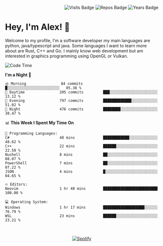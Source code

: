 <p align="right">
  <img src="https://badges.pufler.dev/visits/Alextibtab/Alextibtab" alt="Visits Badge">
  <img src="https://badges.pufler.dev/repos/Alextibtab/" alt="Repos Badge">
  <img src="https://badges.pufler.dev/years/Alextibtab/" alt="Years Badge">
</p>

<h1 align="left">Hey, I'm Alex! 💽 </h1>

Welcome to my profile, I'm a software developer my main languages are python, java/typescript and java. Some languages I want to learn more about are Rust, C++ and Go. I mainly know web development but am interested in graphics programming using OpenGL or Vulkan.

<!--START_SECTION:waka-->
![Code Time](http://img.shields.io/badge/Code%20Time-71%20hrs%2046%20mins-blue)

**I'm a Night 🦉** 

```text
🌞 Morning                84 commits          █░░░░░░░░░░░░░░░░░░░░░░░░   05.38 % 
🌆 Daytime                205 commits         ███░░░░░░░░░░░░░░░░░░░░░░   13.12 % 
🌃 Evening                797 commits         █████████████░░░░░░░░░░░░   51.02 % 
🌙 Night                  476 commits         ████████░░░░░░░░░░░░░░░░░   30.47 % 
```


📊 **This Week I Spent My Time On** 

```text
💬 Programming Languages: 
C#                       48 mins             ████████████░░░░░░░░░░░░░   48.62 % 
C++                      22 mins             ██████░░░░░░░░░░░░░░░░░░░   22.58 % 
Nushell                  8 mins              ██░░░░░░░░░░░░░░░░░░░░░░░   08.07 % 
PowerShell               7 mins              ██░░░░░░░░░░░░░░░░░░░░░░░   07.22 % 
JSON                     4 mins              █░░░░░░░░░░░░░░░░░░░░░░░░   04.65 % 

🔥 Editors: 
Neovim                   1 hr 40 mins        █████████████████████████   100.00 % 

💻 Operating System: 
Windows                  1 hr 17 mins        ███████████████████░░░░░░   76.79 % 
WSL                      23 mins             ██████░░░░░░░░░░░░░░░░░░░   23.21 % 
```


<!--END_SECTION:waka-->
&nbsp;<div align="center">
  [![Spotify](https://spotify-now-playing-wine-six.vercel.app/api/spotify?border_color=ffffff)](https://open.spotify.com/user/pmo1v2ejnt42kgp5jar5drtag)
</div>

